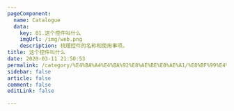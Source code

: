 ```yaml
---
pageComponent: 
  name: Catalogue
  data: 
    key: 01.这个控件叫什么
    imgUrl: /img/web.png
    description: 梳理控件的名称和使用事项。
title: 这个控件叫什么
date: 2020-03-11 21:50:53
permalink: /category/%E4%BA%A4%E4%BA%92%E8%AE%BE%E8%AE%A1/%E8%BF%99%E4%B8%AA%E6%8E%A7%E4%BB%B6%E5%8F%AB%E4%BB%80%E4%B9%88
sidebar: false
article: false
comment: false
editLink: false

---
```

